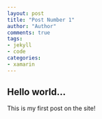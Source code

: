```yaml
--- 
layout: post
title: "Post Number 1"
author: "Author"
comments: true
tags:
- jekyll
- code
categories: 
- xamarin
---
```


## Hello world...

This is my first post on the site!